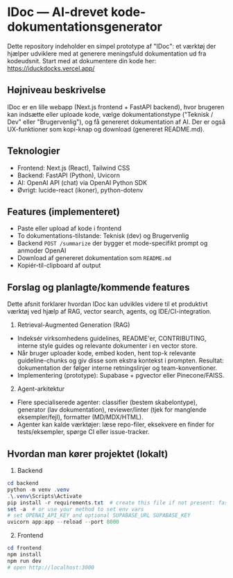 # IDoc — AI-drevet kode-dokumentationsgenerator

Dette repository indeholder en simpel prototype af "IDoc": et værktøj der hjælper udviklere med at generere meningsfuld dokumentation ud fra kodeudsnit.
Start med at dokumentere din kode her: https://iduckdocks.vercel.app/ 

## Højniveau beskrivelse
IDoc er en lille webapp (Next.js frontend + FastAPI backend), hvor brugeren kan indsætte eller uploade kode, vælge dokumentationstype ("Teknisk / Dev" eller "Brugervenlig"), og få genereret dokumentation af AI. Der er også UX-funktioner som kopi-knap og download (genereret README.md).

## Teknologier
- Frontend: Next.js (React), Tailwind CSS
- Backend: FastAPI (Python), Uvicorn
- AI: OpenAI API (chat) via OpenAI Python SDK
- Øvrigt: lucide-react (ikoner), python-dotenv

## Features (implementeret)
- Paste eller upload af kode i frontend
- To dokumentations-tilstande: Teknisk (dev) og Brugervenlig
- Backend `POST /summarize` der bygger et mode-specifikt prompt og anmoder OpenAI
- Download af genereret dokumentation som `README.md`
- Kopiér-til-clipboard af output

## Forslag og planlagte/kommende features
Dette afsnit forklarer hvordan IDoc kan udvikles videre til et produktivt værktøj ved hjælp af RAG, vector search, agents, og IDE/CI-integration.

1) Retrieval-Augmented Generation (RAG)
- Indeksér virksomhedens guidelines, README'er, CONTRIBUTING, interne style guides og relevante dokumenter i en vector store.
- Når bruger uploader kode, embed koden, hent top-k relevante guideline-chunks og giv disse som ekstra kontekst i prompten. Resultat: dokumentation der følger interne retningslinjer og team-konventioner.
- Implementering (prototype): Supabase + pgvector eller Pinecone/FAISS.

2) Agent-arkitektur
- Flere specialiserede agenter: classifier (bestem skabelontype), generator (lav dokumentation), reviewer/linter (tjek for manglende eksempler/fejl), formatter (MD/MDX/HTML).
- Agenter kan kalde værktøjer: læse repo-filer, eksekvere en finder for tests/eksempler, spørge CI eller issue-tracker.


## Hvordan man kører projektet (lokalt)
1. Backend
```powershell
cd backend
python -m venv .venv
.\.venv\Scripts\Activate
pip install -r requirements.txt  # create this file if not present: fastapi uvicorn openai python-dotenv supabase
set -a  # or use your method to set env vars
# set OPENAI_API_KEY and optional SUPABASE_URL SUPABASE_KEY
uvicorn app:app --reload --port 8000
```

2. Frontend
```powershell
cd frontend
npm install
npm run dev
# open http://localhost:3000
```
